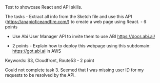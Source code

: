 
Test to showcase React and API skills. 

The tasks - 
Extract all info from the Sketch file and use this API (https://anapioficeandfire.com/) to create a web page using React. - 6 points 

- Use Abi User Manager API to invite them to use ABI https://docs.abi.ai/ 

- 2 points - Explain how to deploy this webpage using this subdomain: https://got.abi.ai in AWS

Keywords: S3, Cloudfront, Route53 - 2 point


Could not complete task 3. Seemed that I was missing user ID for my requests to be resolved by the API. 
